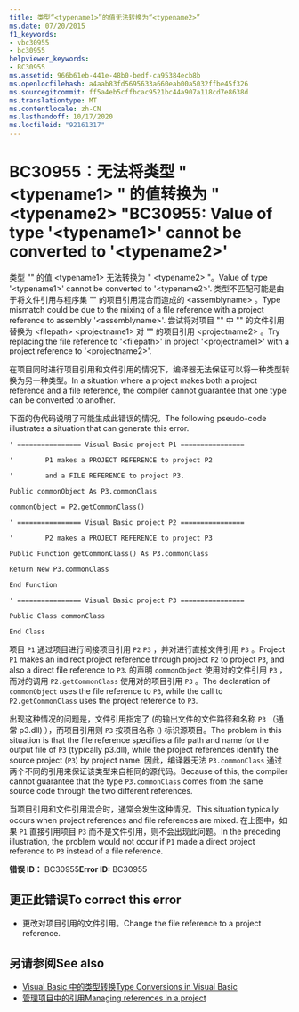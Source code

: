 ```yaml
---
title: 类型“<typename1>”的值无法转换为“<typename2>”
ms.date: 07/20/2015
f1_keywords:
- vbc30955
- bc30955
helpviewer_keywords:
- BC30955
ms.assetid: 966b61eb-441e-48b0-bedf-ca95384ecb8b
ms.openlocfilehash: a4aab83fd5695633a660eab00a5032ffbe45f326
ms.sourcegitcommit: ff5a4eb5cffbcac9521bc44a907a118cd7e8638d
ms.translationtype: MT
ms.contentlocale: zh-CN
ms.lasthandoff: 10/17/2020
ms.locfileid: "92161317"
---
```

# <a name="bc30955-value-of-type-typename1-cannot-be-converted-to-typename2"></a><span data-ttu-id="c5dda-102">BC30955：无法将类型 " \<typename1> " 的值转换为 " \<typename2> "</span><span class="sxs-lookup"><span data-stu-id="c5dda-102">BC30955: Value of type '\<typename1>' cannot be converted to '\<typename2>'</span></span>

<span data-ttu-id="c5dda-103">类型 "" 的值 \<typename1> 无法转换为 " \<typename2> "。</span><span class="sxs-lookup"><span data-stu-id="c5dda-103">Value of type '\<typename1>' cannot be converted to '\<typename2>'.</span></span> <span data-ttu-id="c5dda-104">类型不匹配可能是由于将文件引用与程序集 "" 的项目引用混合而造成的 \<assemblyname> 。</span><span class="sxs-lookup"><span data-stu-id="c5dda-104">Type mismatch could be due to the mixing of a file reference with a project reference to assembly '\<assemblyname>'.</span></span> <span data-ttu-id="c5dda-105">尝试将对项目 "" 中 "" 的文件引用替换为 \<filepath> \<projectname1> 对 "" 的项目引用 \<projectname2> 。</span><span class="sxs-lookup"><span data-stu-id="c5dda-105">Try replacing the file reference to '\<filepath>' in project '\<projectname1>' with a project reference to '\<projectname2>'.</span></span>

 <span data-ttu-id="c5dda-106">在项目同时进行项目引用和文件引用的情况下，编译器无法保证可以将一种类型转换为另一种类型。</span><span class="sxs-lookup"><span data-stu-id="c5dda-106">In a situation where a project makes both a project reference and a file reference, the compiler cannot guarantee that one type can be converted to another.</span></span>

 <span data-ttu-id="c5dda-107">下面的伪代码说明了可能生成此错误的情况。</span><span class="sxs-lookup"><span data-stu-id="c5dda-107">The following pseudo-code illustrates a situation that can generate this error.</span></span>

 `' ================ Visual Basic project P1 ================`

 `'        P1 makes a PROJECT REFERENCE to project P2`

 `'        and a FILE REFERENCE to project P3.`

 `Public commonObject As P3.commonClass`

 `commonObject = P2.getCommonClass()`

 `' ================ Visual Basic project P2 ================`

 `'        P2 makes a PROJECT REFERENCE to project P3`

 `Public Function getCommonClass() As P3.commonClass`

 `Return New P3.commonClass`

 `End Function`

 `' ================ Visual Basic project P3 ================`

 `Public Class commonClass`

 `End Class`

 <span data-ttu-id="c5dda-108">项目 `P1` 通过项目进行间接项目引用 `P2` `P3` ，并对进行直接文件引用 `P3` 。</span><span class="sxs-lookup"><span data-stu-id="c5dda-108">Project `P1` makes an indirect project reference through project `P2` to project `P3`, and also a direct file reference to `P3`.</span></span> <span data-ttu-id="c5dda-109">的声明 `commonObject` 使用对的文件引用 `P3` ，而对的调用 `P2.getCommonClass` 使用对的项目引用 `P3` 。</span><span class="sxs-lookup"><span data-stu-id="c5dda-109">The declaration of `commonObject` uses the file reference to `P3`, while the call to `P2.getCommonClass` uses the project reference to `P3`.</span></span>

 <span data-ttu-id="c5dda-110">出现这种情况的问题是，文件引用指定了 (的输出文件的文件路径和名称 `P3` （通常 p3.dll) ），而项目引用则 `P3` 按项目名称 () 标识源项目。</span><span class="sxs-lookup"><span data-stu-id="c5dda-110">The problem in this situation is that the file reference specifies a file path and name for the output file of `P3` (typically p3.dll), while the project references identify the source project (`P3`) by project name.</span></span> <span data-ttu-id="c5dda-111">因此，编译器无法 `P3.commonClass` 通过两个不同的引用来保证该类型来自相同的源代码。</span><span class="sxs-lookup"><span data-stu-id="c5dda-111">Because of this, the compiler cannot guarantee that the type `P3.commonClass` comes from the same source code through the two different references.</span></span>

 <span data-ttu-id="c5dda-112">当项目引用和文件引用混合时，通常会发生这种情况。</span><span class="sxs-lookup"><span data-stu-id="c5dda-112">This situation typically occurs when project references and file references are mixed.</span></span> <span data-ttu-id="c5dda-113">在上图中，如果 `P1` 直接引用项目 `P3` 而不是文件引用，则不会出现此问题。</span><span class="sxs-lookup"><span data-stu-id="c5dda-113">In the preceding illustration, the problem would not occur if `P1` made a direct project reference to `P3` instead of a file reference.</span></span>

 <span data-ttu-id="c5dda-114">**错误 ID：** BC30955</span><span class="sxs-lookup"><span data-stu-id="c5dda-114">**Error ID:** BC30955</span></span>

## <a name="to-correct-this-error"></a><span data-ttu-id="c5dda-115">更正此错误</span><span class="sxs-lookup"><span data-stu-id="c5dda-115">To correct this error</span></span>

- <span data-ttu-id="c5dda-116">更改对项目引用的文件引用。</span><span class="sxs-lookup"><span data-stu-id="c5dda-116">Change the file reference to a project reference.</span></span>

## <a name="see-also"></a><span data-ttu-id="c5dda-117">另请参阅</span><span class="sxs-lookup"><span data-stu-id="c5dda-117">See also</span></span>

- [<span data-ttu-id="c5dda-118">Visual Basic 中的类型转换</span><span class="sxs-lookup"><span data-stu-id="c5dda-118">Type Conversions in Visual Basic</span></span>](../../programming-guide/language-features/data-types/type-conversions.md)
- [<span data-ttu-id="c5dda-119">管理项目中的引用</span><span class="sxs-lookup"><span data-stu-id="c5dda-119">Managing references in a project</span></span>](/visualstudio/ide/managing-references-in-a-project)

